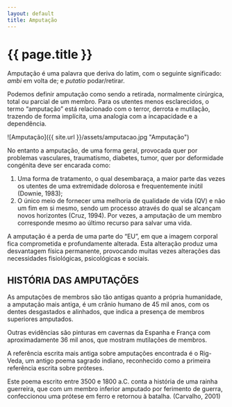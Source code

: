 ```yaml
---
layout: default
title: Amputação
---
```


#  {{ page.title }}

Amputação é uma palavra que deriva do latim, com o seguinte significado: _ambi_ em volta de; e _putatio_ podar/retirar.

Podemos definir amputação como sendo a retirada, normalmente cirúrgica, total ou parcial de um membro. Para os utentes menos esclarecidos, o termo “amputação” está relacionado com o terror, derrota e mutilação, trazendo de forma implícita, uma analogia com a incapacidade e a dependência.

![Amputação]({{ site.url }}/assets/amputacao.jpg "Amputação")

No entanto a amputação, de uma forma geral, provocada quer por problemas vasculares, traumatismo, diabetes, tumor, quer por deformidade congénita deve ser encarada como:

1. Uma forma de tratamento, o qual desembaraça, a maior parte das vezes os utentes de uma extremidade dolorosa e frequentemente inútil (Downie, 1983);
2. O único meio de fornecer uma melhoria de qualidade de vida (QV) e não um fim em si mesmo, sendo um processo através do qual se alcançam novos horizontes (Cruz, 1994).
Por vezes, a amputação de um membro corresponde mesmo ao último recurso para salvar uma vida.

A amputação é a perda de uma parte do “EU”, em que a imagem corporal fica comprometida e profundamente alterada. Esta alteração produz uma desvantagem física permanente, provocando muitas vezes alterações das necessidades fisiológicas, psicológicas e sociais.

## HISTÓRIA DAS AMPUTAÇÕES

As amputações de membros são tão antigas quanto a própria humanidade, a amputação mais antiga, é um crânio humano de 45 mil anos, com os dentes desgastados e alinhados, que indica a presença de membros superiores amputados.

Outras evidências são pinturas em cavernas da Espanha e França com aproximadamente 36 mil anos, que mostram mutilações de membros.

A referência escrita mais antiga sobre amputações encontrada é o Rig-Veda, um antigo poema sagrado indiano, reconhecido como a primeira referência escrita sobre próteses.

Este poema escrito entre 3500 e 1800 a.C. conta a história de uma rainha guerreira, que com um membro inferior amputado por ferimento de guerra, confeccionou uma prótese em ferro e retornou à batalha. (Carvalho, 2001)
